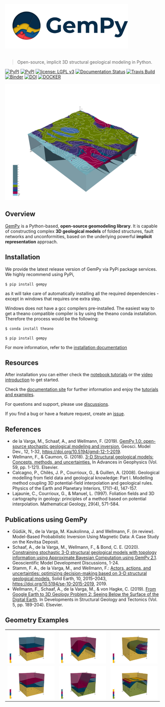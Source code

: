 # <p align="left"><img src="docs/readme_images/Gempy_logo.png" width="400"></p>

> Open-source, implicit 3D structural geological modeling in Python.

[![PyPI](https://img.shields.io/badge/python-3-blue.svg)](https://www.python.org/downloads/)
[![PyPI](https://img.shields.io/badge/pypi-1.0-blue.svg)](https://pypi.org/project/gempy/)
[![license: LGPL v3](https://img.shields.io/badge/license-LGPL%20v3-blue.svg)](https://github.com/cgre-aachen/gempy/blob/master/LICENSE)
[![Documentation Status](https://assets.readthedocs.org/static/projects/badges/passing-flat.svg)](http://docs.gempy.org)
[![Travis Build](https://travis-ci.org/cgre-aachen/gempy.svg?branch=master)](https://travis-ci.org/github/cgre-aachen/gempy/branches)
[![Binder](https://mybinder.org/badge.svg)](https://mybinder.org/v2/gh/cgre-aachen/gempy/master)
[![DOI](https://zenodo.org/badge/96211155.svg)](https://zenodo.org/badge/latestdoi/96211155)
[![DOCKER](https://img.shields.io/docker/cloud/automated/leguark/gempy.svg)](https://cloud.docker.com/repository/docker/leguark/gempy)

<p align="center"><img src="docs/source/images/perth_example.png" width="600"></p>

## Overview

[GemPy](https://www.gempy.org/) is a Python-based, **open-source geomodeling library**. It is
capable of constructing complex **3D geological models** of folded
structures, fault networks and unconformities, based on the underlying
powerful **implicit representation** approach. 

## Installation

We provide the latest release version of GemPy via PyPi package services. We highly recommend using PyPi,

`$ pip install gempy`

as it will take care of automatically installing all the required dependencies - except in windows that requires one extra step.

Windows does not have a gcc compilers pre-installed. The easiest way to get a theano compatible compiler is by using 
the theano conda installation. Therefore the process would be the following:

`$ conda install theano`

`$ pip install gempy`

For more information, refer to the [installation documentation](https://docs.gempy.org/installation.html)

## Resources

After installation you can either check the [notebook tutorials](https://docs.gempy.org/getting_started/get_started.html#sphx-glr-getting-started-get-started-py) 
or the [video introduction](https://www.youtube.com/watch?v=n0btC5Zilyc) to get started.

Check the [documentation site](http://docs.gempy.org/) for further information and enjoy the [tutorials and examples](https://www.gempy.org/tutorials).

For questions and support, please use [discussions](https://github.com/cgre-aachen/gempy/discussions).

If you find a bug or have a feature request, create an [issue](https://github.com/cgre-aachen/gempy/issues).

<a name="ref"></a>
## References 

* de la Varga, M., Schaaf, A., and Wellmann, F. (2019). [GemPy 1.0: open-source stochastic geological modeling and inversion](https://gmd.copernicus.org/articles/12/1/2019/gmd-12-1-2019.pdf), Geosci. Model Dev., 12, 1-32, https://doi.org/10.5194/gmd-12-1-2019.
* Wellmann, F., & Caumon, G. (2018). [3-D Structural geological models: Concepts, methods, and uncertainties.](https://hal.univ-lorraine.fr/hal-01921494/file/structural_models_for_geophysicsHAL.pdf) In Advances in Geophysics (Vol. 59, pp. 1-121). Elsevier.
* Calcagno, P., Chilès, J. P., Courrioux, G., & Guillen, A. (2008). Geological modelling from field data and geological knowledge: Part I. Modelling method coupling 3D potential-field interpolation and geological rules. Physics of the Earth and Planetary Interiors, 171(1-4), 147-157.
* Lajaunie, C., Courrioux, G., & Manuel, L. (1997). Foliation fields and 3D cartography in geology: principles of a method based on potential interpolation. Mathematical Geology, 29(4), 571-584.

## Publications using GemPy

* Güdük, N., de la Varga, M. Kaukolinna, J. and Wellmann, F. (in review). Model-Based Probabilistic Inversion Using Magnetic Data: A Case Study on the Kevitsa Deposit.
* Schaaf, A., de la Varga, M., Wellmann, F., & Bond, C. E. (2020). [Constraining stochastic 3-D structural geological models with topology information using Approximate Bayesian Computation using GemPy 2.1](https://gmd.copernicus.org/preprints/gmd-2020-136/gmd-2020-136.pdf). Geoscientific Model Development Discussions, 1-24.
* Stamm, F. A., de la Varga, M., and Wellmann, F.: [Actors, actions, and uncertainties: optimizing decision-making based on 3-D structural geological models](https://se.copernicus.org/articles/10/2015/2019/se-10-2015-2019.html), Solid Earth, 10, 2015–2043, https://doi.org/10.5194/se-10-2015-2019, 2019.
* Wellmann, F., Schaaf, A., de la Varga, M., & von Hagke, C. (2019). [From Google Earth to 3D Geology Problem 2: Seeing Below the Surface of the Digital Earth](
https://www.sciencedirect.com/science/article/pii/B9780128140482000156).
In Developments in Structural Geology and Tectonics (Vol. 5, pp. 189-204). Elsevier.

## Geometry Examples

<p>
<table>
<tr>

  <td>
  <a align="center"><img src="docs/readme_images/model1.png" width="300">
  </a>
  </td>

  <td>
  <a align="center"><img src="docs/readme_images/model2.png" width="300">
  </a>
  </td>

  <td>
  <a align="center"><img src="docs/readme_images/model3.png" width="300">
  </a>
  </td>

</tr>
<tr>

  <td>
  <a align="center"><img src="docs/readme_images/model4.png" width="300">
  </a>
  </td>

  <td>
  <a align="center"><img src="docs/readme_images/model5.png" width="300">
  </a>
  </td>

  <td>
  <a align="center"><img src="docs/readme_images/model6.png" width="300">
  </a>
  </td>

</tr>
</table>
</p>
